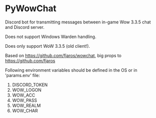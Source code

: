 # PyWowChat
Discord bot for transmitting messages between in-game Wow 3.3.5 chat and Discord server. 

Does not support Windows Warden handling.

Does only support WoW 3.3.5 (old client!).

Based on https://github.com/fjaros/wowchat, big props to https://github.com/fjaros

Following environment variables should be defined in the OS or in 'params.env' file:
1) DISCORD_TOKEN
2) WOW_LOGON
3) WOW_ACC
4) WOW_PASS
5) WOW_REALM
6) WOW_CHAR
